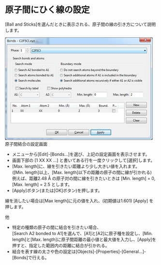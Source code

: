 # 原子間にひく線の設定
[Ball and Sticks]を選んだときに表示される、原子間の線の引き方について説明します。  

<img title="bond" src="/img/bond.png" alt="" width="488" height="339" />
原子間結合の設定画面

- メニューから[Edit]-[Bonds...]を選び、上記の設定画面を表示させます。
- 画面下部の [1 XX XX ...] と書いてある行を一度クリックして[選択]します。
- [Max. length]に、線を引きたい距離より少し大きい値を入れます。  
([Min. length]以上、[Max. length]以下の距離の原子の間に線が引かれる)  
例えば、距離2.48 Å の原子対の間に線を引きたいときは [Min. length] = 0, [Max. length] = 2.5 とします。
- [Apply]ボタン(または[OK]ボタン)を押します。

線を消したい場合は[Max length]に元の値を入れ、(初期値は1.601) [Apply] を押します。

他
- 特定の種類の原子の間に結合を引きたい場合、  
[Search A2 bonded to A1]を選んで、[A1]と[A2]に原子種を設定し、[Min. length]と[Max. length]に原子間距離の最小値と最大値を入力し、[Apply]を押すと、指定した範囲内の距離に結合が引かれる。
- 結合を表す線の太さや色の設定は[Objects]-[Properties]-[General...]-[Bonds]で行える。
